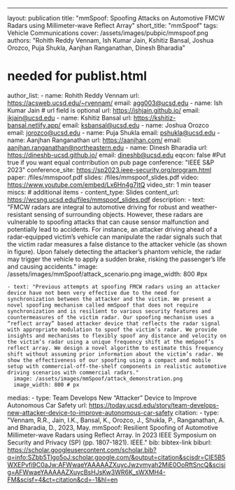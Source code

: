 ---
layout: publication
title: "mmSpoof: Spoofing Attacks on Automotive FMCW Radars using Millimeter-wave Reflect Array"
short_title: "mmSpoof"
tags: Vehicle Communications
cover: /assets/images/pubpic/mmspoof.png
authors: "Rohith Reddy Vennam, Ish Kumar Jain, Kshitiz Bansal, Joshua Orozco, Puja Shukla, Aanjhan Ranganathan, Dinesh Bharadia"
# needed for publist.html
author_list:
    - name: Rohith Reddy Vennam
      url: https://acsweb.ucsd.edu/~rvennam/
      email: agg003@ucsd.edu
    - name: Ish Kumar Jain # url field is optional
      url: https://ishjain.github.io/
      email: ikjain@ucsd.edu
    - name: Kshitiz Bansal
      url: https://kshitiz-bansal.netlify.app/
      email:  ksbansal@ucsd.edu
    - name: Joshua Orozco
      email:  jorozco@ucsd.edu
    - name: Puja Shukla
      email:  pshukla@ucsd.edu
    - name: Aanjhan Ranganathan
      url: https://aanjhan.com/
      email: aanjhan.ranganathan@northeastern.edu
    - name: Dinesh Bharadia
      url: https://dineshb-ucsd.github.io/
      email: dineshb@ucsd.edu
eqcon: false #Put true if you want equal contrribution on pub page
conference: "IEEE S&P 2023"
conference_site: https://sp2023.ieee-security.org/program.html
paper: /files/mmspoof.pdf
slides: /files/mmspoof_slides.pdf
video: https://www.youtube.com/embed/Lx6Hn4g7ItQ
video_str: 1 min teaser
miscs: # additional items
    - content_type: Slides
      content_url: https://wcsng.ucsd.edu/files/mmspoof_slides.pdf
description:
    - text: "FMCW radars are integral to automotive driving for robust and weather-resistant sensing of surrounding objects. However, these radars are vulnerable to spoofing attacks that can cause sensor malfunction and potentially lead to accidents. For instance, an attacker driving ahead of a radar-equipped victim’s vehicle can manipulate the radar signals such that the victim radar measures a false distance to the attacker vehicle (as shown in figure). Upon falsely detecting the attacker’s phantom vehicle, the radar may trigger the vehicle to apply a sudden brake, risking the passenger’s life and causing accidents."
      image: /assets/images/mmSpoof/attack_scenario.png
      image_width: 800 #px

    - text: "Previous attempts at spoofing FMCW radars using an attacker device have not been very effective due to the need for synchronization between the attacker and the victim. We present a novel spoofing mechanism called mmSpoof that does not require synchronization and is resilient to various security features and countermeasures of the victim radar. Our spoofing mechanism uses a “reflect array” based attacker device that reflects the radar signal with appropriate modulation to spoof the victim’s radar. We provide insights and mechanisms to flexibly spoof any distance and velocity on the victim’s radar using a unique frequency shift at the mmSpoof’s reflect array. We design a novel algorithm to estimate this frequency shift without assuming prior information about the victim’s radar. We show the effectiveness of our spoofing using a compact and mobile setup with commercial-off-the-shelf components in realistic automotive driving scenarios with commercial radars."
      image: /assets/images/mmSpoof/attack_demonstration.png
      image_width: 800 # px
medias:
    - type: Team Develops New “Attacker” Device to Improve Autonomous Car Safety
    url: https://today.ucsd.edu/story/team-develops-new-attacker-device-to-improve-autonomous-car-safety
citation:
    - type: "Vennam, R.R., Jain, I.K., Bansal, K., Orozco, J., Shukla, P., Ranganathan, A. and Bharadia, D., 2023, May. mmSpoof: Resilient Spoofing of Automotive Millimeter-wave Radars using Reflect Array. In 2023 IEEE Symposium on Security and Privacy (SP) (pp. 1807-1821). IEEE."
      bib: bibtex-link
      biburl: https://scholar.googleusercontent.com/scholar.bib?q=info:SZbb5Tlgo5oJ:scholar.google.com/&output=citation&scisdr=ClE5B5WXEPvfi9C0aJw:AFWwaeYAAAAAZXuycJwzvmyah2MiE0OoRftSncQ&scisig=AFWwaeYAAAAAZXuycBsHJsKw3WR6K_sWXMH4-FM&scisf=4&ct=citation&cd=-1&hl=en
